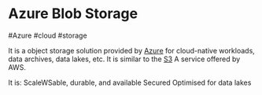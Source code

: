 # Azure Blob Storage
#Azure #cloud #storage 

It is a object storage solution provided by [Azure](Azure/Azure.md) for cloud-native workloads, data archives, data lakes, etc. It is similar to the [S3](AWS/--%20Storage%20--/S3.md) A service offered by AWS.

It is:
ScaleWSable, durable, and available
Secured
Optimised for data lakes